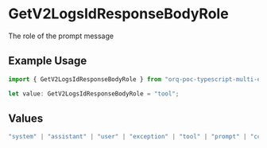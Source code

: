 # GetV2LogsIdResponseBodyRole

The role of the prompt message

## Example Usage

```typescript
import { GetV2LogsIdResponseBodyRole } from "orq-poc-typescript-multi-env-version/models/operations";

let value: GetV2LogsIdResponseBodyRole = "tool";
```

## Values

```typescript
"system" | "assistant" | "user" | "exception" | "tool" | "prompt" | "correction" | "expected_output"
```